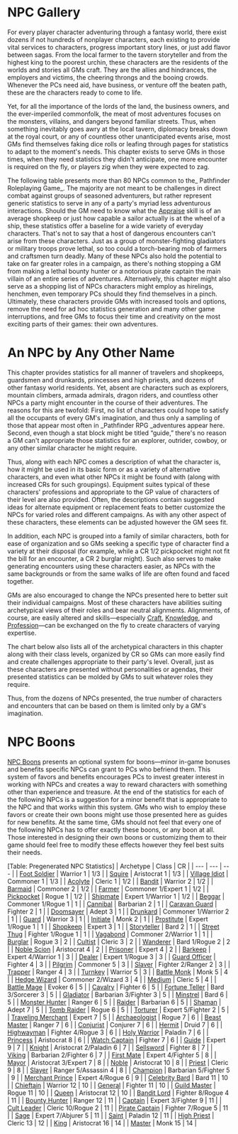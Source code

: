 # NPC Gallery

For every player character adventuring through a fantasy world, there exist dozens if not hundreds of nonplayer characters, each existing to provide vital services to characters, progress important story lines, or just add flavor between sagas. From the local farmer to the tavern storyteller and from the highest king to the poorest urchin, these characters are the residents of the worlds and stories all GMs craft. They are the allies and hindrances, the employers and victims, the cheering throngs and the booing crowds. Whenever the PCs need aid, have business, or venture off the beaten path, these are the characters ready to come to life.

Yet, for all the importance of the lords of the land, the business owners, and the ever-imperiled commonfolk, the meat of most adventures focuses on the monsters, villains, and dangers beyond familiar streets. Thus, when something inevitably goes awry at the local tavern, diplomacy breaks down at the royal court, or any of countless other unanticipated events arise, most GMs find themselves faking dice rolls or leafing through pages for statistics to adapt to the moment's needs. This chapter exists to serve GMs in those times, when they need statistics they didn't anticipate, one more encounter is required on the fly, or players zig when they were expected to zag.

The following table presents more than 80 NPCs common to the_ Pathfinder Roleplaying Game_. The majority are not meant to be challenges in direct combat against groups of seasoned adventurers, but rather represent generic statistics to serve in any of a party's myriad less adventurous interactions. Should the GM need to know what the [Appraise](../skills/appraise.md#_appraise) skill is of an average shopkeep or just how capable a sailor actually is at the wheel of a ship, these statistics offer a baseline for a wide variety of everyday characters. That's not to say that a host of dangerous encounters can't arise from these characters. Just as a group of monster-fighting gladiators or military troops prove lethal, so too could a torch-bearing mob of farmers and craftsmen turn deadly. Many of these NPCs also hold the potential to take on far greater roles in a campaign, as there's nothing stopping a GM from making a lethal bounty hunter or a notorious pirate captain the main villain of an entire series of adventures. Alternatively, this chapter might also serve as a shopping list of NPCs characters might employ as hirelings, henchmen, even temporary PCs should they find themselves in a pinch. Ultimately, these characters provide GMs with increased tools and options, remove the need for ad hoc statistics generation and many other game interruptions, and free GMs to focus their time and creativity on the most exciting parts of their games: their own adventures.

# An NPC by Any Other Name

This chapter provides statistics for all manner of travelers and shopkeeps, guardsmen and drunkards, princesses and high priests, and dozens of other fantasy world residents. Yet, absent are characters such as explorers, mountain climbers, armada admirals, dragon riders, and countless other NPCs a party might encounter in the course of their adventures. The reasons for this are twofold: First, no list of characters could hope to satisfy all the occupants of every GM's imagination, and thus only a sampling of those that appear most often in _Pathfinder RPG _adventures appear here. Second, even though a stat block might be titled “guide,” there's no reason a GM can't appropriate those statistics for an explorer, outrider, cowboy, or any other similar character he might require.

Thus, along with each NPC comes a description of what the character is, how it might be used in its basic form or as a variety of alternative characters, and even what other NPCs it might be found with (along with increased CRs for such groupings). Equipment suites typical of these characters' professions and appropriate to the GP value of characters of their level are also provided. Often, the descriptions contain suggested ideas for alternate equipment or replacement feats to better customize the NPCs for varied roles and different campaigns. As with any other aspect of these characters, these elements can be adjusted however the GM sees fit.

In addition, each NPC is grouped into a family of similar characters, both for ease of organization and so GMs seeking a specific type of character find a variety at their disposal (for example, while a CR 1/2 pickpocket might not fit the bill for an encounter, a CR 2 burglar might). Such also serves to make generating encounters using these characters easier, as NPCs with the same backgrounds or from the same walks of life are often found and faced together.

GMs are also encouraged to change the NPCs presented here to better suit their individual campaigns. Most of these characters have abilities suiting archetypical views of their roles and bear neutral alignments. Alignments, of course, are easily altered and skills—especially [Craft](../skills/craft.md#_craft), [Knowledge](../skills/knowledge.md#_knowledge), and [Profession](../skills/profession.md#_profession)—can be exchanged on the fly to create characters of varying expertise.

The chart below also lists all of the archetypical characters in this chapter along with their class levels, organized by CR so GMs can more easily find and create challenges appropriate to their party's level. Overall, just as these characters are presented without personalities or agendas, their presented statistics can be molded by GMs to suit whatever roles they require.

Thus, from the dozens of NPCs presented, the true number of characters and encounters that can be based on them is limited only by a GM's imagination.

# NPC Boons

[NPC Boons](nPCBoons.md) presents an optional system for boons—minor in-game bonuses and benefits specific NPCs can grant to PCs who befriend them. This system of favors and benefits encourages PCs to invest greater interest in working with NPCs and creates a way to reward characters with something other than experience and treasure. At the end of the statistics for each of the following NPCs is a suggestion for a minor benefit that is appropriate to the NPC and that works within this system. GMs who wish to employ these favors or create their own boons might use those presented here as guides for new benefits. At the same time, GMs should not feel that every one of the following NPCs has to offer exactly these boons, or any boon at all. Those interested in designing their own boons or customizing them to their game should feel free to modify these effects however they feel best suits their needs.

[Table: Pregenerated NPC Statistics]
| Archetype | Class | CR |
| --- | --- | --- |
| [Foot Soldier](nPCGallery/military.md#_foot-soldier) | Warrior 1 | 1/3 |
| [Squire](nPCGallery/crusaders.md#_squire) | Aristocrat 1 | 1/3 |
| [Village Idiot](nPCGallery/villagers.md#_village-idiot) | Commoner 1 | 1/3 |
| [Acolyte](nPCGallery/temple.md#_acolyte) | Cleric 1 | 1/2 |
| [Bandit](nPCGallery/brigands.md#_bandit) | Warrior 2 | 1/2 |
| [Barmaid](nPCGallery/tavern.md#_barmaid) | Commoner 2 | 1/2 |
| [Farmer](nPCGallery/villagers.md#_farmer) | Commoner 1/Expert 1 | 1/2 |
| [Pickpocket](nPCGallery/criminalsI.md#_pickpocket) | Rogue 1 | 1/2 |
| [Shipmate](nPCGallery/sailors.md#_shipmate) | Expert 1/Warrior 1 | 1/2 |
| [Beggar](nPCGallery/street.md#_beggar) | Commoner 1/Rogue 1 | 1 |
| [Cannibal](nPCGallery/tribe.md#_cannibal) | Barbarian 2 | 1 |
| [Caravan Guard](nPCGallery/mercenaries.md#_caravan-guard) | Fighter 2 | 1 |
| [Doomsayer](nPCGallery/seers.md#_doomsayer) | Adept 3 | 1 |
| [Drunkard](nPCGallery/tavern.md#_drunkard) | Commoner 1/Warrior 2 | 1 |
| [Guard](nPCGallery/cityWatch.md#_guard) | Warrior 3 | 1 |
| [Initiate](nPCGallery/fightingSchool.md#_initiate) | Monk 2 | 1 |
| [Prostitute](nPCGallery/street.md#_prostitute) | Expert 1/Rogue 1 | 1 |
| [Shopkeep](nPCGallery/merchants.md#_shopkeep) | Expert 3 | 1 |
| [Storyteller](nPCGallery/entertainers.md#_storyteller) | Bard 2 | 1 |
| [Street Thug](nPCGallery/criminalsI.md#_street-thug) | Fighter 1/Rogue 1 | 1 |
| [Vagabond](nPCGallery/road.md#_vagabond) | Commoner 2/Warrior 1 | 1 |
| [Burglar](nPCGallery/criminalsI.md#_burglar) | Rogue 3 | 2 |
| [Cultist](nPCGallery/heretics.md#_cultist) | Cleric 3 | 2 |
| [Wanderer](nPCGallery/road.md#_wanderer) | Bard 1/Rogue 2 | 2 |
| [Noble Scion](nPCGallery/nobles.md#_noble-scion) | Aristocrat 4 | 2 |
| [Prisoner](nPCGallery/dungeon.md#_prisoner) | Expert 4 | 2 |
| [Barkeep](nPCGallery/tavern.md#_barkeep) | Expert 4/Warrior 1 | 3 |
| [Dealer](nPCGallery/street.md#_dealer) | Expert 1/Rogue 3 | 3 |
| [Guard Officer](nPCGallery/cityWatch.md#_guard-officer) | Fighter 4 | 3 |
| [Pilgrim](nPCGallery/road.md#_pilgrim) | Commoner 5 | 3 |
| [Slaver](nPCGallery/criminalsII.md#_slaver) | Fighter 2/Ranger 2 | 3 |
| [Trapper](nPCGallery/frontier.md#_trapper) | Ranger 4 | 3 |
| [Turnkey](nPCGallery/dungeon.md#_turnkey) | Warrior 5 | 3 |
| [Battle Monk](nPCGallery/fightingSchool.md#_battle-monk) | Monk 5 | 4 |
| [Hedge Wizard](nPCGallery/scholars.md#_hedge-wizard) | Commoner 2/Wizard 3 | 4 |
| [Medium](nPCGallery/seers.md#_medium) | Cleric 5 | 4 |
| [Battle Mage](nPCGallery/adventurers.md#_battle-mage) | Evoker 6 | 5 |
| [Cavalry](nPCGallery/military.md#_cavalry) | Fighter 6 | 5 |
| [Fortune Teller](nPCGallery/seers.md#_fortune-teller) | Bard 3/Sorcerer 3 | 5 |
| [Gladiator](nPCGallery/coliseum.md#_gladiator) | Barbarian 3/Fighter 3 | 5 |
| [Minstrel](nPCGallery/entertainers.md#_minstrel) | Bard 6 | 5 |
| [Monster Hunter](nPCGallery/adventurers.md#_monster-hunter) | Ranger 6 | 5 |
| [Raider](nPCGallery/marauders.md#_raider) | Barbarian 6 | 5 |
| [Shaman](nPCGallery/tribe.md#_shaman) | Adept 7 | 5 |
| [Tomb Raider](nPCGallery/adventurers.md#_tomb-raider) | Rogue 6 | 5 |
| [Torturer](nPCGallery/dungeon.md#_torturer) | Expert 5/Fighter 2 | 5 |
| [Traveling Merchant](nPCGallery/merchants.md#_traveling-merchant) | Expert 7 | 5 |
| [Archaeologist](nPCGallery/scholars.md#_archaeologist) | Rogue 7 | 6 |
| [Beast Master](nPCGallery/coliseum.md#_beast-master) | Ranger 7 | 6 |
| [Conjurist](nPCGallery/heretics.md#_conjurist) | Conjurer 7 | 6 |
| [Hermit](nPCGallery/frontier.md#_hermit) | Druid 7 | 6 |
| [Highwayman](nPCGallery/brigands.md#_highwayman) | Fighter 4/Rogue 3 | 6 |
| [Holy Warrior](nPCGallery/crusaders.md#_holy-warrior) | Paladin 7 | 6 |
| [Princess](nPCGallery/royalty.md#_princess) | Aristocrat 8 | 6 |
| [Watch Captain](nPCGallery/cityWatch.md#_watch-captain) | Fighter 7 | 6 |
| [Guide](nPCGallery/frontier.md#_guide) | Expert 9 | 7 |
| [Knight](nPCGallery/nobles.md#_knight) | Aristocrat 2/Paladin 6 | 7 |
| [Sellsword](nPCGallery/mercenaries.md#_sellsword) | Fighter 8 | 7 |
| [Viking](nPCGallery/marauders.md#_viking) | Barbarian 2/Fighter 6 | 7 |
| [First Mate](nPCGallery/sailors.md#_first-mate) | Expert 4/Fighter 5 | 8 |
| [Mayor](nPCGallery/villagers.md#_mayor) | Aristocrat 3/Expert 7 | 8 |
| [Noble](nPCGallery/nobles.md#_noble) | Aristocrat 10 | 8 |
| [Priest](nPCGallery/temple.md#_priest) | Cleric 9 | 8 |
| [Slayer](nPCGallery/criminalsII.md#_slayer) | Ranger 5/Assassin 4 | 8 |
| [Champion](nPCGallery/coliseum.md#_champion) | Barbarian 5/Fighter 5 | 9 |
| [Merchant Prince](nPCGallery/merchants.md#_merchant-prince) | Expert 4/Rogue 6 | 9 |
| [Celebrity Bard](nPCGallery/entertainers.md#_celebrity-bard) | Bard 11 | 10 |
| [Chieftain](nPCGallery/tribe.md#_chieftain) | Warrior 12 | 10 |
| [General](nPCGallery/military.md#_general) | Fighter 11 | 10 |
| [Guild Master](nPCGallery/criminalsII.md#_guild-master) | Rogue 11 | 10 |
| [Queen](nPCGallery/royalty.md#_queen) | Aristocrat 12 | 10 |
| [Bandit Lord](nPCGallery/brigands.md#_bandit-lord) | Fighter 8/Rogue 4 | 11 |
| [Bounty Hunter](nPCGallery/mercenaries.md#_bounty-hunter) | Ranger 12 | 11 |
| [Captain](nPCGallery/sailors.md#_captain) | Expert 3/Fighter 9 | 11 |
| [Cult Leader](nPCGallery/heretics.md#_cult-leader) | Cleric 10/Rogue 2 | 11 |
| [Pirate Captain](nPCGallery/marauders.md#_pirate-captain) | Fighter 7/Rogue 5 | 11 |
| [Sage](nPCGallery/scholars.md#_sage) | Expert 7/Abjurer 5 | 11 |
| [Saint](nPCGallery/crusaders.md#_saint) | Paladin 12 | 11 |
| [High Priest](nPCGallery/temple.md#_high-priest) | Cleric 13 | 12 |
| [King](nPCGallery/royalty.md#_king) | Aristocrat 16 | 14 |
| [Master](nPCGallery/fightingSchool.md#_master) | Monk 15 | 14 |

